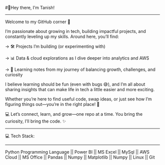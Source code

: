 #👋Hey there, I’m Tanish!
__________________________________________________________________________________________________________________________________________________________________________________________________________________
Welcome to my GitHub corner 🚀

I’m passionate about growing in tech, building impactful projects, and constantly leveling up my skills. Around here, you’ll find:

-> 🛠️ Projects I’m building (or experimenting with)

-> 📊 Data & cloud explorations as I dive deeper into analytics and AWS

-> 🌱 Learning notes from my journey of balancing growth, challenges, and curiosity

I believe learning should be fun (even with bugs 😅), and I’m all about sharing insights that can make life in tech a little easier and more exciting.

Whether you’re here to find useful code, swap ideas, or just see how I’m figuring things out—you’re in the right place! 🫶

💻 Let’s connect, learn, and grow—one repo at a time.
You bring the curiosity, I’ll bring the code. ✨
____________________________________________________________________________________________________________________________________________________________________________________________________________________
💻 Tech Stack:
____________________________________________________________________________________________________________________________________________________________________________________________________________________
Python Programming Language || Power BI || MS Excel || MySql || AWS Cloud || MS Office || Pandas || Numpy || Matplotlib || Numpy || Linux ||
Git
